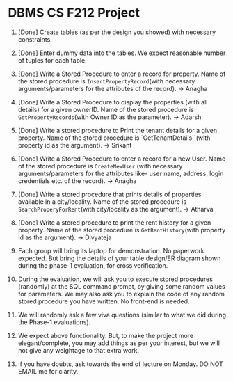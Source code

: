 # DBMS CS F212 Project

1. [Done] Create tables (as per the design you showed) with necessary constraints.

2. [Done] Enter dummy data into the tables. We expect reasonable number of tuples for each table.

3. [Done] Write a Stored Procedure to enter a record for property. Name of the stored procedure is `InsertPropertyRecord`(with necessary arguments/parameters for the attributes of the record). -> Anagha

4. [Done] Write a Stored Procedure to display the properties (with all details) for a given ownerID. Name of the stored procedure is `GetPropertyRecords`(with Owner ID as the parameter). -> Adarsh

5. [Done] Write a stored procedure to Print the tenant details for a given property. Name of the stored procedure is `GetTenantDetails``(with property id as the argument). -> Srikant

6. [Done] Write a Stored Procedure to enter a record for a new User. Name of the stored procedure is `CreateNewUser` (with necessary arguments/parameters for the attributes like- user name, address, login credentials etc. of the record). -> Anagha

7. [Done] Write a stored procedure that prints details of properties available in a city/locality. Name of the stored procedure is `SearchProperyForRent`(with city/locality as the argument). -> Atharva

8. [Done] Write a stored procedure to print the rent history for a given property. Name of the stored procedure is `GetRentHistory`(with property id as the argument). -> Divyateja

9. Each group will bring its laptop for demonstration. No paperwork expected. But bring the details of your table design/ER diagram shown during the phase-1 evaluation, for cross verification.

10. During the evaluation, we will ask you to execute stored procedures (randomly) at the SQL command prompt, by giving some random values for parameters. We may also ask you to explain the code of any random stored procedure you have written. No front-end is needed.

11. We will randomly ask a few viva questions (similar to what we did during the Phase-1 evaluations).

12. We expect above functionality. But, to make the project more elegant/complete, you may add things as per your interest, but we will not give any weightage to that extra work.

13. If you have doubts, ask towards the end of lecture on Monday. DO NOT EMAIL me for clarity.